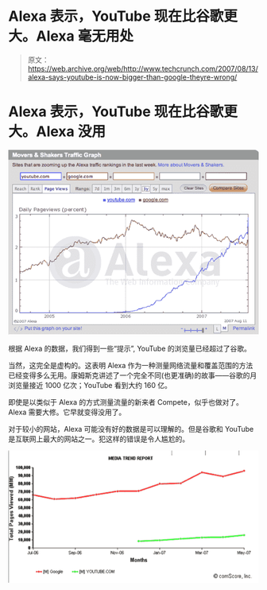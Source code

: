 # Alexa 表示，YouTube 现在比谷歌更大。Alexa 毫无用处

> 原文：<https://web.archive.org/web/http://www.techcrunch.com/2007/08/13/alexa-says-youtube-is-now-bigger-than-google-theyre-wrong/>

# Alexa 表示，YouTube 现在比谷歌更大。Alexa 没用

![](img/b2635e66ddbe14533d13a5a83ee94e45.png)

根据 Alexa 的数据，我们得到一些“提示”, YouTube 的浏览量已经超过了谷歌。

当然，这完全是虚构的。这表明 Alexa 作为一种测量网络流量和覆盖范围的方法已经变得多么无用。康姆斯克讲述了一个完全不同(也更准确)的故事——谷歌的月浏览量接近 1000 亿次；YouTube 看到大约 160 亿。

即使是以类似于 Alexa 的方式测量流量的新来者 Compete，似乎也做对了。Alexa 需要大修。它早就变得没用了。

对于较小的网站，Alexa 可能没有好的数据是可以理解的。但是谷歌和 YouTube 是互联网上最大的网站之一。犯这样的错误是令人尴尬的。

![](img/cf17bc38c6dbbacd2c0fd8f7de70eecd.png)